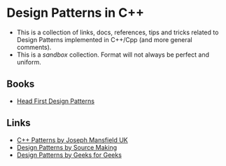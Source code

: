 # Design Patterns in C++
- This is a collection of links, docs, references, tips and tricks related to Design Patterns implemented in C++/Cpp (and more general comments). 
- This is a *sandbox* collection. Format will not always be perfect and uniform. 

## Books
- [Head First Design Patterns](http://shop.oreilly.com/product/9780596007126.do)

## Links
- [C++ Patterns by Joseph Mansfield UK](https://cpppatterns.com/)
- [Design Patterns by Source Making](https://sourcemaking.com/design_patterns)
- [Design Patterns by Geeks for Geeks](https://www.geeksforgeeks.org/software-design-patterns/)